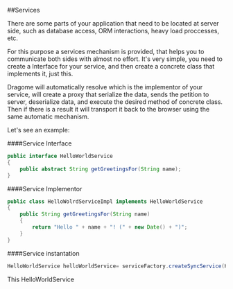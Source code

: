 ##Services

There are some parts of your application that need to be located at server side, such as database access, ORM interactions, heavy load proccesses, etc. 

For this purpose a services mechanism is provided, that helps you to communicate both sides with almost no effort. 
It's very simple, you need to create a Interface for your service, and then create a concrete class that implements it, just this.

Dragome will automatically resolve which is the implementor of your service, will create a proxy that serialize the data, sends the petition to server, deserialize data, and execute the desired method of concrete class. Then if there is a result it will transport it back to the browser using the same automatic mechanism.


Let's see an example:

####Service Interface
``` Java
public interface HelloWorldService
{
	public abstract String getGreetingsFor(String name);
}
```

####Service Implementor
``` Java
public class HelloWolrdServiceImpl implements HelloWorldService
{
	public String getGreetingsFor(String name)
	{
		return "Hello " + name + "! (" + new Date() + ")";
	}
}
```
####Service instantation
``` Java
HelloWorldService helloWorldService= serviceFactory.createSyncService(HelloWorldService.class);
```


This HelloWorldService 

